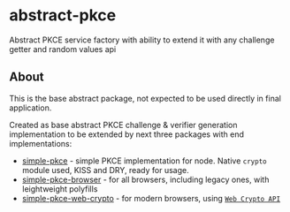 # abstract-pkce
Abstract PKCE service factory with ability to extend it with any challenge getter and random values api

## About
This is the base abstract package, not expected to be used directly in final application. 

Created as base abstract PKCE challenge & verifier generation implementation to be extended by next three packages with end implementations:

 * [simple-pkce](https://www.npmjs.com/package/simple-pkce) - simple PKCE implementation for node. Native `crypto` module used, KISS and DRY, ready for usage.
 * [simple-pkce-browser](https://www.npmjs.com/package/simple-pkce-browser) - for all browsers, including legacy ones, with leightweight polyfills
 * [simple-pkce-web-crypto](https://www.npmjs.com/package/simple-pkce-web-crypto) - for modern browsers, using [`Web Crypto API`](https://developer.mozilla.org/en-US/docs/Web/API/Web_Crypto_API) 

